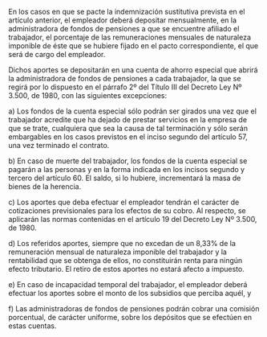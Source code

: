 En los casos en que se pacte la indemnización sustitutiva prevista en el artículo anterior, el empleador deberá depositar mensualmente, en la administradora de fondos de pensiones a que se encuentre afiliado el trabajador, el porcentaje de las remuneraciones mensuales de naturaleza imponible de éste que se hubiere fijado en el pacto correspondiente, el que será de cargo del empleador.

Dichos aportes se depositarán en una cuenta de ahorro especial que abrirá la administradora de fondos de pensiones a cada trabajador, la que se regirá por lo dispuesto en el párrafo 2º del Título III del Decreto Ley Nº 3.500, de 1980, con las siguientes excepciones:

a) Los fondos de la cuenta especial sólo podrán ser girados una vez que el trabajador acredite que ha dejado de prestar servicios en la empresa de que se trate, cualquiera que sea la causa de tal terminación y sólo serán embargables en los casos previstos en el inciso segundo del artículo 57, una vez terminado el contrato.

b) En caso de muerte del trabajador, los fondos de la cuenta especial se pagarán a las personas y en la forma indicada en los incisos segundo y tercero del artículo 60. El saldo, si lo hubiere, incrementará la masa de bienes de la herencia.

c) Los aportes que deba efectuar el empleador tendrán el carácter de cotizaciones previsionales para los efectos de su cobro. Al respecto, se aplicarán las normas contenidas en el artículo 19 del Decreto Ley Nº 3.500, de 1980.

d) Los referidos aportes, siempre que no excedan de un 8,33% de la remuneración mensual de naturaleza imponible del trabajador y la rentabilidad que se obtenga de ellos, no constituirán renta para ningún efecto tributario. El retiro de estos aportes no estará afecto a impuesto.

e) En caso de incapacidad temporal del trabajador, el empleador deberá efectuar los aportes sobre el monto de los subsidios que perciba aquél, y

f) Las administradoras de fondos de pensiones podrán cobrar una comisión porcentual, de carácter uniforme, sobre los depósitos que se efectúen en estas cuentas.